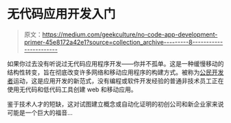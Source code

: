# 无代码应用开发入门

> 原文：<https://medium.com/geekculture/no-code-app-development-primer-45e8172a42e1?source=collection_archive---------8----------------------->

如果你过去没有听说过无代码应用程序开发——你并不孤单。这是一种缓慢移动的结构性转变，旨在彻底改变许多网络和移动应用程序的构建方式。被称为[公民开发者](https://www.gartner.com/en/information-technology/glossary/citizen-developer)运动，这是应用开发的新范式，没有编程或软件开发经验的普通非技术员工正在使用无代码和低代码工具创建 web 和移动应用。

鉴于技术人才的短缺，这对试图建立概念或自动化证明的初创公司和新企业家来说可能是一个巨大的福音…